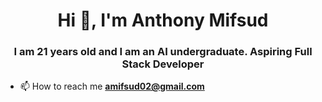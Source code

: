 <h1 align="center">Hi 👋, I'm Anthony Mifsud</h1>
<h3 align="center">I am 21 years old and I am an AI undergraduate. Aspiring Full Stack Developer</h3>

- 📫 How to reach me **amifsud02@gmail.com**


